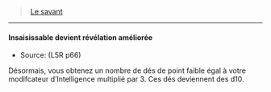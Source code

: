 ﻿---
!GenericItem
Name: Insaisissable devient révélation améliorée
Source: (L5R p66)
Id: l5r_rogue_hd.md#insaisissable-devient-révélation-améliorée
ParentLink: l5r_rogue_hd.md#le-savant
ParentName: Le savant
NameLevel: 4
Attributes: {}
---
> [Le savant](hd_l5r_rogue.md)

---

#### Insaisissable devient révélation améliorée

- Source: (L5R p66)

Désormais, vous obtenez un nombre de dés de point faible égal à votre modifcateur d’Intelligence multiplié par 3. Ces dés deviennent des d10.

